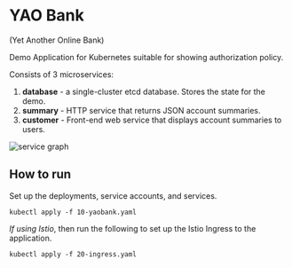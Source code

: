 # YAO Bank
(Yet Another Online Bank)

Demo Application for Kubernetes suitable for showing authorization policy.

Consists of 3 microservices:

1. **database** - a single-cluster etcd database.  Stores the state for the demo.
1. **summary** - HTTP service that returns JSON account summaries.
1. **customer** - Front-end web service that displays account summaries to users.

![service graph](./docs/service-graph.svg)

## How to run

Set up the deployments, service accounts, and services.

```
kubectl apply -f 10-yaobank.yaml
```

*If using Istio*, then run the following to set up the Istio Ingress to the application.

```
kubectl apply -f 20-ingress.yaml
```
